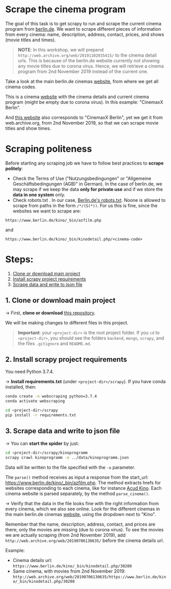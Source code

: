 # Scrape the cinema program

The goal of this task is to get scrapy to run and scrape the current cinema program from [berlin.de](https://www.berlin.de/kino/_bin/index.php). We want to scrape different pieces of information from every cinema: name, description, address, contact, prices, and shows (movie titles and times).

> **NOTE**: In this workshop, we will prepend `http://web.archive.org/web/20191102035415/` to the cinema detail urls. This is because of the berlin.de website currently not showing any movie titles due to corona virus. Hence, we will retrieve a cinema program from 2nd November 2019 instead of the current one.

Take a look at the main berlin.de cinemas [website](https://www.berlin.de/kino/_bin/index.php), from where we get all cinema codes.

This is a cinema [website](https://www.berlin.de/kino/_bin/kinodetail.php/30176) with the cinema details and current cinema program (might be empty due to corona virus). In this example: "CinemaxX Berlin".

And [this website](http://web.archive.org/web/20190706130635/https://www.berlin.de/kino/_bin/kinodetail.php/30176) also corresponds to "CinemaxX Berlin", yet we get it from web.archive.org, from 2nd November 2019, so that we can scrape movie titles and show times.


# Scraping politeness

Before starting any scraping job we have to follow best practices to **scrape politely**:
* Check the Terms of Use ("Nutzungsbedingungen" or "Allgemeine Geschäftsbedingungen (AGB)" in German). In the case of berlin.de, we may scrape if we keep the data **only for private use** and if we store the **data in one system** only.
* Check robots.txt . In our case, [Berlin.de's robots.txt](https://www.berlin.de/robots.txt). Noone is allowed to scrape from paths in the form `/*/(S(*))`. For us this is fine, since the websites we want to scrape are:

`https://www.berlin.de/kino/_bin/azfilm.php`

and

`https://www.berlin.de/kino/_bin/kinodetail.php/<cinema-code>`


# Steps:

1. [Clone or download main project](#step1)
2. [Install scrapy project requirements](#step2)
3. [Scrape data and write to json file](#step3)


## 1. Clone or download main project <a name="step1"></a>

&#8594; First, **clone or download** [this repository](https://github.com/laufergall/movies-knowledgegraph/tree/workshop).

We will be making changes to different files in this project.

> **Important**: your `<project-dir>` is the root project folder. If you `cd` to `<project-dir>`, you should see the folders `backend`, `mongo`, `scrapy`, and the files `.gitignore` and `README.md`.


## 2. Install scrapy project requirements <a name="step2"></a>

You need Python 3.7.4.

&#8594; **Install requirements.txt** (under `<project-dir>/scrapy`). If you have conda installed, then:

```bash
conda create -n webscraping python=3.7.4
conda activate webscraping

cd <project-dir>/scrapy
pip install -r requirements.txt
```


## 3. Scrape data and write to json file <a name="step3"></a>

&#8594; You can **start the spider** by just:

```bash
cd <project-dir>/scrapy/kinoprogramm
scrapy crawl kinoprogramm -o ../data/kinoprogramm.json
```

Data will be written to the file specified with the `-o` parameter.

The `parse()` method receives as input a response from the start_url: https://www.berlin.de/kino/_bin/azfilm.php. The method extracts hrefs for websites corresponding to each cinema, like for instance [Acud Kino](https://www.berlin.de/kino/_bin/kinodetail.php/30151). Each cinema website is parsed separately, by the method `parse_cinema()`.

&#8594; Verify that the data in the file looks fine with the right information from every cinema, which we also see online. Look for the different cinemas in the main berlin.de cinemas [website](https://www.berlin.de/kino/_bin/index.php), using the dropdown next to "Kino".

Remember that the name, description, address, contact, and prices are there; only the movies are missing (due to corona virus). To see the movies we are actually scraping (from 2nd November 2019), add `http://web.archive.org/web/20190706130635/` before the cinema details url.

Example:
* Cinema details url: `https://www.berlin.de/kino/_bin/kinodetail.php/30208`
* Same cinema, with movies from 2nd November 2019: `http://web.archive.org/web/20190706130635/https://www.berlin.de/kino/_bin/kinodetail.php/30208`
